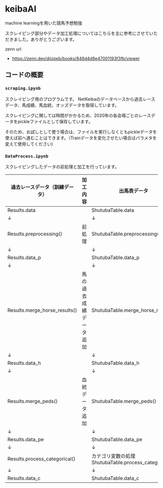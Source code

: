 # keibaAI

machine learningを用いた競馬予想勉強

スクレイピング部分やデータ加工処理についてはこちらを主に参考にさせていただきました。ありがとうございます。

zenn url
* https://zenn.dev/dijzpeb/books/848d4d8e47001193f3fb/viewer

## コードの概要

### `scraping.ipynb`

スクレイピング用のプログラムです。
NetKeibaのデータベースから過去レースデータ、馬成績、馬血統、オッズデータを取得しています。

スクレイピングに関しては時間がかかるため、2020年の各会場ごとのレースデータをpickleファイルとして保存しています。

そのため、お試しとして使う場合は、ファイルを実行しなくともpickleデータを使えば前へ進むことはできます。（Trainデータを変化させたい場合はパラメタを変えて使用してください)

### `DataProcess.ipynb`

スクレイピングしたデータの前処理と加工を行っています。

| 過去レースデータ（訓練データ）|	加工内容	| 出馬表データ |
| ---- | ---- | ---- |
| Results.data |	|	ShutubaTable.data |
| ↓	| |	↓ |
|Results.preprocessing() | 前処理 | ShutubaTable.preprocessing() |
| ↓	| |	↓ |
|Results.data_p	| |	ShutubaTable.data_p |
| ↓	| |	↓ |
|Results.merge_horse_results() | 馬の過去成績データ追加 | ShutubaTable.merge_horse_results() |
| ↓	| |	↓ |
|Results.data_h	| |	ShutubaTable.data_h |
| ↓	| |	↓ |
|Results.merge_peds() |	血統データ追加	| ShutubaTable.merge_peds() |
| ↓	| |	↓ |
|Results.data_pe | | ShutubaTable.data_pe |
| ↓	| |	↓ |
|Results.process_categorical() | |	カテゴリ変数の処理	ShutubaTable.process_categorical() |
| ↓	| |	↓ |
| Results.data_c	| |	ShutubaTable.data_c |
